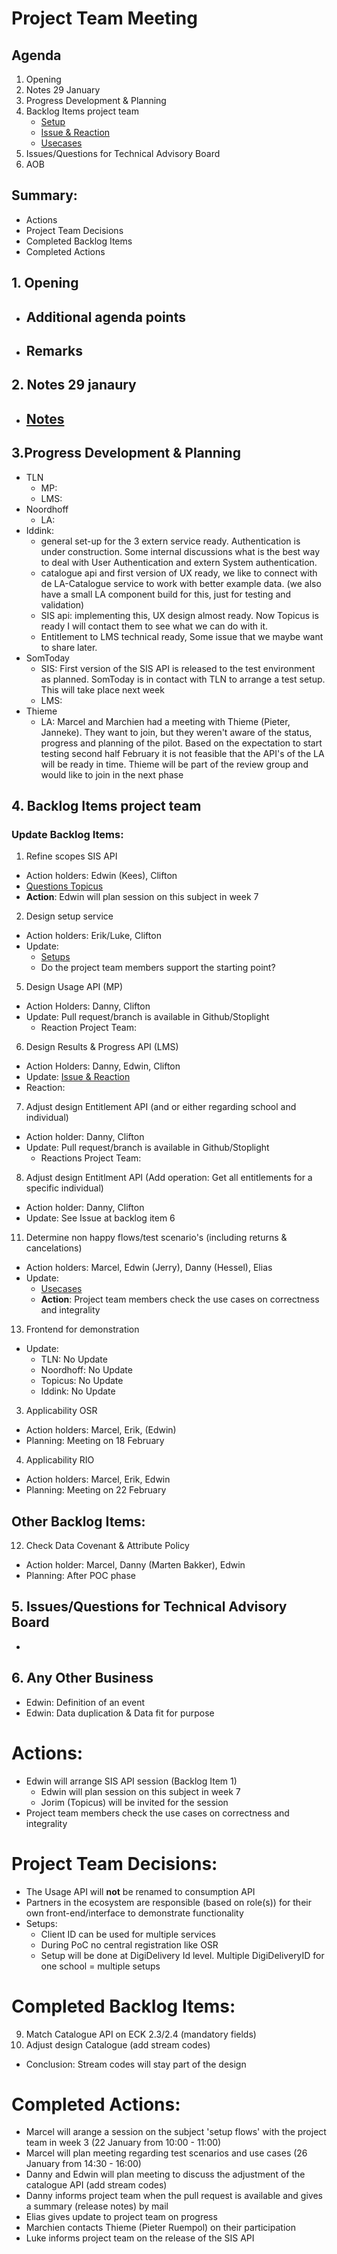 # Project Team Meeting

## Agenda
1. Opening
2. Notes 29 January
3. Progress Development & Planning
4. Backlog Items project team
    - [Setup](https://github.com/stichtingsem/pilot-phase/blob/main/documents/Setups.xlsx)
    - [Issue & Reaction](https://github.com/stichtingsem/pilot-phase/issues/14)
    - [Usecases](https://github.com/stichtingsem/pilot-phase/blob/main/documents/20210128%20Use%20Cases%20SEM%20Pilot.xlsx)
5. Issues/Questions for Technical Advisory Board
6. AOB

## Summary:
- Actions
- Project Team Decisions
- Completed Backlog Items
- Completed Actions

## 1. Opening
 - Additional agenda points
   - 
 - Remarks
   - 

## 2. Notes 29 janaury
- [Notes](https://github.com/stichtingsem/pilot-phase/blob/main/Project%20Team/Meeting-29-January.md)
    - 

## 3.Progress Development & Planning
   - TLN
     - MP: 
     - LMS: 
   - Noordhoff
     - LA: 
   - Iddink:
     -  general set-up for the 3 extern service ready. Authentication is under construction. Some internal discussions what is the best way to deal with User Authentication and extern System authentication. 
     - catalogue api and first version of UX ready, we like to connect with de LA-Catalogue service to work with better example data. (we also have a small LA component build for this, just for testing and validation)
     - SIS api: implementing this, UX design almost ready. Now Topicus is ready I will contact them to see what we can do with it. 
     - Entitlement to LMS technical ready, Some issue that we maybe want to share later.
   - SomToday
     - SIS: First version of the SIS API is released to the test environment as planned. SomToday is in contact with TLN to arrange a test setup. This will take place next week
     - LMS:
   - Thieme
     - LA: Marcel and Marchien had a meeting with Thieme (Pieter, Janneke). They want to join, but they weren't aware of the status, progress and planning of the pilot. Based on the expectation to start testing second half February it is not feasible that the API's of the LA will be ready in time. Thieme will be part of the review group and would like to join in the next phase

## 4. Backlog Items project team

### Update Backlog Items:
1. Refine scopes SIS API
  - Action holders: Edwin (Kees), Clifton
  - [Questions Topicus](https://github.com/stichtingsem/pilot-phase/issues/4#issuecomment-753905214)
  - **Action**: Edwin will plan session on this subject in week 7
2. Design setup service
  - Action holders: Erik/Luke, Clifton
  - Update:
    - [Setups](https://github.com/stichtingsem/pilot-phase/blob/main/documents/Setups.xlsx)
    - Do the project team members support the starting point?
5. Design Usage API (MP)
  - Action Holders: Danny, Clifton
  - Update: Pull request/branch is available in Github/Stoplight
     - Reaction Project Team:
6. Design Results & Progress API (LMS)
  - Action Holders: Danny, Edwin, Clifton
  - Update: [Issue & Reaction](https://github.com/stichtingsem/pilot-phase/issues/14)
  - Reaction:
7. Adjust design Entitlement API (and or either regarding school and individual)
  - Action holder: Danny, Clifton
  - Update: Pull request/branch is available in Github/Stoplight
     - Reactions Project Team:
8. Adjust design Entitlment API (Add operation: Get all entitlements for a specific individual)
  - Action holder: Danny, Clifton
  - Update: See Issue at backlog item 6
11. Determine non happy flows/test scenario's (including returns & cancelations)
  - Action holders: Marcel, Edwin (Jerry), Danny (Hessel), Elias
  - Update:
    - [Usecases](https://github.com/stichtingsem/pilot-phase/blob/main/documents/20210128%20Use%20Cases%20SEM%20Pilot.xlsx)
    - **Action**: Project team members check the use cases on correctness and integrality
13. Frontend for demonstration
  - Update:
    - TLN: No Update
    - Noordhoff: No Update
    - Topicus: No Update 
    - Iddink: No Update
3. Applicability OSR
  - Action holders: Marcel, Erik, (Edwin)
  - Planning: Meeting on 18 February
4. Applicability RIO
  - Action holders: Marcel, Erik, Edwin
  - Planning: Meeting on 22 February


## Other Backlog Items:
12. Check Data Covenant & Attribute Policy
  - Action holder: Marcel, Danny (Marten Bakker), Edwin
  - Planning: After POC phase

## 5. Issues/Questions for Technical Advisory Board
  - 

## 6. Any Other Business
  - Edwin: Definition of an event
  - Edwin: Data duplication & Data fit for purpose

# Actions:
  
 - Edwin will arrange SIS API session (Backlog Item 1)
    - Edwin will plan session on this subject in week 7
    - Jorim (Topicus) will be invited for the session
 - Project team members check the use cases on correctness and integrality
 
# Project Team Decisions:
 - The Usage API will **not** be renamed to consumption API
 - Partners in the ecosystem are responsible (based on role(s)) for their own front-end/interface to demonstrate functionality
 - Setups:
    - Client ID can be used for multiple services
    - During PoC no central registration like OSR
    - Setup will be done at DigiDelivery Id level. Multiple DigiDeliveryID for one school = multiple setups

# Completed Backlog Items:
9. Match Catalogue API on ECK 2.3/2.4 (mandatory fields)
10. Adjust design Catalogue (add stream codes)
  - Conclusion: Stream codes will stay part of the design

# Completed Actions:
 - Marcel will arange a session on the subject 'setup flows' with the project team in week 3 (22 January from 10:00 - 11:00)
 - Marcel will plan meeting regarding test scenarios and use cases (26 January from 14:30 - 16:00)
 - Danny and Edwin will plan meeting to discuss the adjustment of the catalogue API (add stream codes)
 - Danny informs project team when the pull request is available and gives a summary (release notes) by mail
 - Elias gives update to project team on progress
 - Marchien contacts Thieme (Pieter Ruempol) on their participation
 - Luke informs project team on the release of the SIS API
